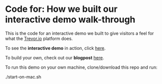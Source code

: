 # Code for: How we built our interactive demo walk-through

This is the code for an interactive demo we built to give visitors a feel for what the [Trevor.io](https://trevor.io) platform does.

To see the **interactive demo** in action, click [here](https://trevor.io).

To build your own, check out our **blogpost** [here](https://trevor.io/public/blog/demo).

To run this demo on your own machine, clone/download this repo and run:

./start-on-mac.sh